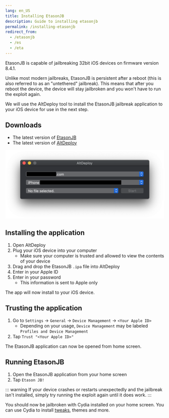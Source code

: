 ```yaml
---
lang: en_US
title: Installing EtasonJB
description: Guide to installing etasonjb
permalink: /installing-etasonjb
redirect_from:
  - /etasonjb
  - /es
  - /eta
---
```


EtasonJB is capable of jailbreaking 32bit iOS devices on firmware version 8.4.1.

Unlike most modern jailbreaks, EtasonJB is persistent after a reboot (this is also referred to as an "untethered" jailbreak). This means that after you reboot the device, the device will stay jailbroken and you won't have to run the exploit again.

We will use the AltDeploy tool to install the EtasonJB jailbreak application to your iOS device for use in the next step.

## Downloads

- The latest version of [EtasonJB](https://etasonjb.tihmstar.net/)
- The latest version of [AltDeploy](https://github.com/pixelomer/AltDeploy/releases)

![A screenshot of the AltDeploy application](/assets/images/altdeploy.png)

## Installing the application

1. Open AltDeploy
1. Plug your iOS device into your computer
    - Make sure your computer is trusted and allowed to view the contents of your device
1. Drag and drop the EtasonJB `.ipa` file into AltDeploy
1. Enter in your Apple ID
1. Enter in your password
    - This information is sent to Apple only

The app will now install to your iOS device.

## Trusting the application

1. Go to `Settings` -> `General` -> `Device Management` -> `<Your Apple ID>`
    - Depending on your usage, `Device Management` may be labeled `Profiles and Device Management`
1. Tap `Trust "<Your Apple ID>"`

The EtasonJB application can now be opened from home screen.

## Running EtasonJB

1. Open the EtasonJB application from your home screen
1. Tap `Etason JB!`

::: warning
If your device crashes or restarts unexpectedly and the jailbreak isn't installed, simply try running the exploit again until it does work.
:::

You should now be jailbroken with Cydia installed on your home screen. You can use Cydia to install [tweaks](/faq/#what-are-tweaks), themes and more.
